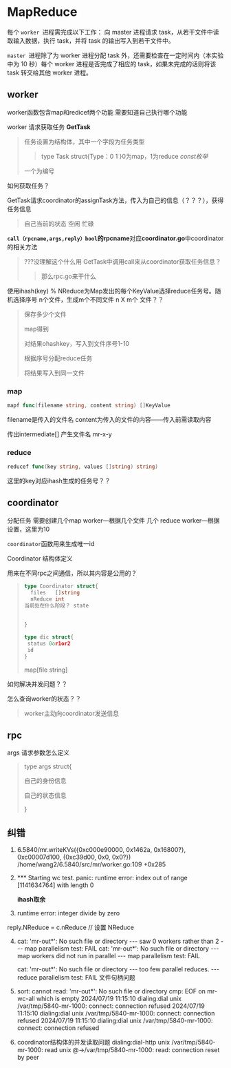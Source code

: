 # MapReduce

每个 `worker `进程需完成以下工作：
向 master 进程请求 task，从若干文件中读取输入数据，执行 task，并将 task 的输出写入到若干文件中。

`master `进程除了为 worker 进程分配 task 外，还需要检查在一定时间内（本实验中为 10 秒）每个 worker 进程是否完成了相应的 task，如果未完成的话则将该 task 转交给其他 worker 进程。



## worker

worker函数包含map和redicef两个功能
需要知道自己执行哪个功能



worker 请求获取任务 **GetTask**

> 任务设置为结构体，其中一个字段为任务类型
>
> > type Task struct{Type：0 1 }0为map，1为reduce  *const枚举*
>
> 一个为编号

如何获取任务？

GetTask请求coordinator的assignTask方法，传入为自己的信息（？？？），获得任务信息



> 自己当前的状态 空闲 忙碌



**`call（rpcname,args,reply）bool`的rpcname**对应**coordinator.go**中coordinator的相关方法

> ???没理解这个什么用
> GetTask中调用call来从coordinator获取任务信息？
>
> > 那么rpc.go来干什么



使用ihash(key) % NReduce为Map发出的每个KeyValue选择reduce任务号。随机选择序号
n个文件，生成m个不同文件                     n X m个 文件？？

> 保存多少个文件
>
> map得到[](key,val)
>
> 对结果ohashkey，写入到文件序号1-10
>
> 根据序号分配reduce任务
>
> 将结果写入到同一文件

### map

```go
mapf func(filename string, content string) []KeyValue
```

filename是传入的文件名
content为传入的文件的内容——传入前需读取内容

传出intermediate[] 产生文件名 mr-x-y

### reduce

```go
reducef func(key string, values []string) string)
```

这里的key对应ihash生成的任务号？？

## coordinator

分配任务
需要创建几个map worker—根据几个文件
几个 reduce worker—根据设置，这里为10

`coordinator`函数用来生成唯一id



 Coordinator 结构体定义

用来在不同rpc之间通信，所以其内容是公用的？

> ```go
> type Coordinator struct{
> 	files   []string
> 	nReduce int
> 当前处在什么阶段？ state
>     
>     
> }
> 
> type dic struct{
>  status 0or1or2
>  id       
> }
> ```
>
> map[file string]

如何解决并发问题？？

怎么查询worker的状态？？

> worker主动向coordinator发送信息



## rpc

args 请求参数怎么定义

> type args struct{
>
> 自己的身份信息
>
> 自己的状态信息
>
> 
>
> }





## 纠错

1. 6.5840/mr.writeKVs({0xc000e90000, 0x1462a, 0x16800?}, 0xc00007d100, {0xc39d00, 0x0, 0x0?})
           /home/wang2/6.5840/src/mr/worker.go:109 +0x285

2. *** Starting wc test.
   panic: runtime error: index out of range [1141634764] with length 0

   **ihash取余**

3.  runtime error: integer divide by zero

reply.NReduce = c.nReduce // 设置 NReduce

4. cat: 'mr-out*': No such file or directory
   --- saw 0 workers rather than 2
   --- map parallelism test: FAIL
   cat: 'mr-out*': No such file or directory
   --- map workers did not run in parallel
   --- map parallelism test: FAIL

   cat: 'mr-out*': No such file or directory
   --- too few parallel reduces.
   --- reduce parallelism test: FAIL
   文件句柄问题

5. sort: cannot read: 'mr-out*': No such file or directory
   cmp: EOF on mr-wc-all which is empty
   2024/07/19 11:15:10 dialing:dial unix /var/tmp/5840-mr-1000: connect: connection refused
   2024/07/19 11:15:10 dialing:dial unix /var/tmp/5840-mr-1000: connect: connection refused
   2024/07/19 11:15:10 dialing:dial unix /var/tmp/5840-mr-1000: connect: connection refused

6. coordinator结构体的并发读取问题
   dialing:dial-http unix /var/tmp/5840-mr-1000: read unix @->/var/tmp/5840-mr-1000: read: connection reset by peer

